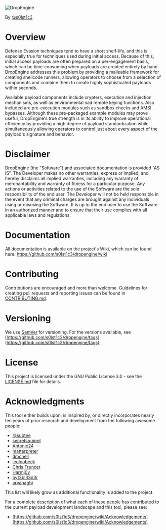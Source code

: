![DropEngine](https://raw.githubusercontent.com/s0lst1c3/dropengine/master/DropEngine%201.png)

By [@s0lst1c3](https://twitter.com/s0lst1c3)

# Overview

Defense Evasion techniques tend to have a short shelf-life, and this is especially true for techniques used during initial access. Because of this, initial access payloads are often prepared on a per-engagement  basis, which can be time-consuming when payloads are created entirely by hand. DropEngine addresses this problem by providing a malleable framework for creating shellcode runners, allowing operators to choose from a selection of components and combine them to create highly sophisticated payloads within seconds.

Available payload components include crypters, execution and injection mechanisms, as well as environmental nad remote keying functions. Also included are pre-execution modules such as sandbox checks and AMSI bypasses. Although these pre-packaged example modules may prove useful, DropEngine's true strength is in its ability to improve operational efficiency by providing a high degree of payload standardization while simultaneously allowing operators to control just about every aspect of the payload's signature and behavior.

# Disclaimer

DropEngine (the "Software") and associated documentation is provided “AS IS”. The Developer makes no other warranties, express or implied, and hereby disclaims all implied warranties, including any warranty of merchantability and warranty of fitness for a particular purpose. Any actions or activities related to the use of the Software are the sole responsibility of the end user. The Developer will not be held responsible in the event that any criminal charges are brought against any individuals using or misusing the Software. It is up to the end user to use the Software in an authorized manner and to ensure that their use complies with all applicable laws and regulations.

# Documentation

All documentation is available on the project's Wiki, which can be found here: https://github.com/s0lst1c3/dropengine/wiki

# Contributing

Contributions are encouraged and more than welcome. Guidelines for creating pull requests and reporting issues can be found in  [CONTRIBUTING.md](CONTRIBUTING.md).

# Versioning

We use [SemVer](http://semver.org/) for versioning. For the versions available, see  [https://github.com/s0lst1c3/dropengine/tags](https://github.com/s0lst1c3/dropengine/tags).

# License

This project is licensed under the GNU Public License 3.0 - see the [LICENSE.md](LICENSE.md) file for details. 

# Acknowledgments
This tool either builds upon, is inspired by, or directly incorporates nearly ten years of prior research and development from the following awesome people:

* [@subtee](https://twitter.com/subtee)
* [secretsquirrel](https://github.com/secretsquirrel)
* [Antonio24](https://github.com/antonio24)
* [matterpreter](https://github.com/matterpreter)
* [dmchell](https://github.com/dmchell)
* [leoloobeek](https://github.com/leoloobeek) 
* [Chris Truncer](https://twitter.com/christruncer)
* [Harmj0y](https://github.com/harmj0y)
* [byt3bl33d3r](https://github.com/byt3bl33d3r)
* [arvanaghi](https://github.com/arvanaghi)

This list will likely grow as additional functionality is added to the project.

For a complete description of what each of these people has contributed to the current payload development landscape and this tool, please see:

* [https://github.com/s0lst1c3/dropengine/wiki/Acknowledgements](https://github.com/s0lst1c3/dropengine/wiki/Acknowledgements)
